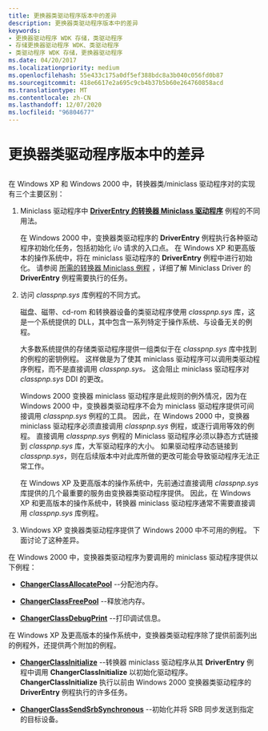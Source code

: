 ```yaml
---
title: 更换器类驱动程序版本中的差异
description: 更换器类驱动程序版本中的差异
keywords:
- 更换器驱动程序 WDK 存储，类驱动程序
- 存储更换器驱动程序 WDK、类驱动程序
- 类驱动程序 WDK 存储，更换器驱动程序
ms.date: 04/20/2017
ms.localizationpriority: medium
ms.openlocfilehash: 55e433c175a0df5ef388bdc8a3b040c056fd0b87
ms.sourcegitcommit: 418e6617e2a695c9cb4b37b5b60e264760858acd
ms.translationtype: MT
ms.contentlocale: zh-CN
ms.lasthandoff: 12/07/2020
ms.locfileid: "96804677"
---
```

# <a name="differences-in-changer-class-driver-versions"></a>更换器类驱动程序版本中的差异


## <span id="ddk_differences_in_changer_class_driver_versions_kg"></span><span id="DDK_DIFFERENCES_IN_CHANGER_CLASS_DRIVER_VERSIONS_KG"></span>


在 Windows XP 和 Windows 2000 中，转换器类/miniclass 驱动程序对的实现有三个主要区别：

1.  Miniclass 驱动程序中 [**DriverEntry 的转换器 Miniclass 驱动程序**](./driverentry-of-changer-miniclass-drivers.md) 例程的不同用法。

    在 Windows 2000 中，变换器类驱动程序的 **DriverEntry** 例程执行各种驱动程序初始化任务，包括初始化 i/o 请求的入口点。 在 Windows XP 和更高版本的操作系统中，将在 miniclass 驱动程序的 **DriverEntry** 例程中进行初始化。 请参阅 [所需的转换器 Miniclass 例程](required-changer-miniclass-routines.md) ，详细了解 Miniclass Driver 的 **DriverEntry** 例程需要执行的任务。

2.  访问 *classpnp.sys* 库例程的不同方式。

    磁盘、磁带、cd-rom 和转换器设备的类驱动程序使用 *classpnp.sys* 库，这是一个系统提供的 DLL，其中包含一系列特定于操作系统、与设备无关的例程。

    大多数系统提供的存储类驱动程序提供一组类似于在 *classpnp.sys* 库中找到的例程的密钥例程。 这样做是为了使其 miniclass 驱动程序可以调用类驱动程序例程，而不是直接调用 *classpnp.sys。* 这会阻止 miniclass 驱动程序对 *classpnp.sys* DDI 的更改。

    Windows 2000 变换器 miniclass 驱动程序是此规则的例外情况，因为在 Windows 2000 中，变换器类驱动程序不会为 miniclass 驱动程序提供可间接调用 *classpnp.sys* 例程的工具。 因此，在 Windows 2000 中，变换器 miniclass 驱动程序必须直接调用 *classpnp.sys* 例程，或逐行调用等效的例程。 直接调用 *classpnp.sys* 例程的 Miniclass 驱动程序必须以静态方式链接到 *classpnp.sys* 库，大军驱动程序的大小。 如果驱动程序动态链接到 *classpnp.sys*，则在后续版本中对此库所做的更改可能会导致驱动程序无法正常工作。

    在 Windows XP 及更高版本的操作系统中，先前通过直接调用 *classpnp.sys* 库提供的几个最重要的服务由变换器类驱动程序提供。 因此，在 Windows XP 和更高版本的操作系统中，转换器 miniclass 驱动程序通常不需要直接调用 *classpnp.sys* 库例程。

3.  Windows XP 变换器类驱动程序提供了 Windows 2000 中不可用的例程。 下面讨论了这种差异。

在 Windows 2000 中，变换器类驱动程序为要调用的 miniclass 驱动程序提供以下例程：

-   [**ChangerClassAllocatePool**](/windows-hardware/drivers/ddi/mcd/nf-mcd-changerclassallocatepool) --分配池内存。

-   [**ChangerClassFreePool**](/windows-hardware/drivers/ddi/mcd/nf-mcd-changerclassfreepool) --释放池内存。

-   [**ChangerClassDebugPrint**](/windows-hardware/drivers/ddi/mcd/nf-mcd-changerclassdebugprint) --打印调试信息。

在 Windows XP 及更高版本的操作系统中，变换器类驱动程序除了提供前面列出的例程外，还提供两个附加的例程。

-   [**ChangerClassInitialize**](/windows-hardware/drivers/ddi/mcd/nf-mcd-changerclassinitialize) --转换器 miniclass 驱动程序从其 **DriverEntry** 例程中调用 **ChangerClassInitialize** 以初始化驱动程序。 **ChangerClassInitialize** 执行以前由 Windows 2000 变换器类驱动程序的 **DriverEntry** 例程执行的许多任务。

-   [**ChangerClassSendSrbSynchronous**](/windows-hardware/drivers/ddi/mcd/nf-mcd-changerclasssendsrbsynchronous) --初始化并将 SRB 同步发送到指定的目标设备。

 


